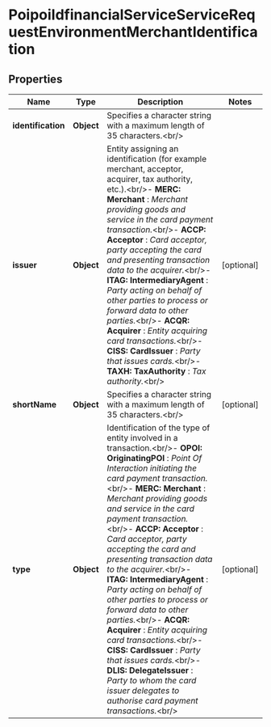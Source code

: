 # PoipoiIdfinancialServiceServiceRequestEnvironmentMerchantIdentification

## Properties
Name | Type | Description | Notes
------------ | ------------- | ------------- | -------------
**identification** | **Object** | Specifies a character string with a maximum length of 35 characters.&lt;br/&gt; | 
**issuer** | **Object** | Entity assigning an identification (for example merchant, acceptor, acquirer, tax authority, etc.).&lt;br/&gt;- **MERC: Merchant**  : *Merchant providing goods and service in the card payment transaction.*&lt;br/&gt;- **ACCP: Acceptor**  : *Card acceptor, party accepting the card and presenting transaction data to the acquirer.*&lt;br/&gt;- **ITAG: IntermediaryAgent**  : *Party acting on behalf of other parties to process or forward data to other parties.*&lt;br/&gt;- **ACQR: Acquirer**  : *Entity acquiring card transactions.*&lt;br/&gt;- **CISS: CardIssuer**  : *Party that issues cards.*&lt;br/&gt;- **TAXH: TaxAuthority**  : *Tax authority.*&lt;br/&gt; |  [optional]
**shortName** | **Object** | Specifies a character string with a maximum length of 35 characters.&lt;br/&gt; |  [optional]
**type** | **Object** | Identification of the type of entity involved in a transaction.&lt;br/&gt;- **OPOI: OriginatingPOI**  : *Point Of Interaction initiating the card payment transaction.*&lt;br/&gt;- **MERC: Merchant**  : *Merchant providing goods and service in the card payment transaction.*&lt;br/&gt;- **ACCP: Acceptor**  : *Card acceptor, party accepting the card and presenting transaction data to the acquirer.*&lt;br/&gt;- **ITAG: IntermediaryAgent**  : *Party acting on behalf of other parties to process or forward data to other parties.*&lt;br/&gt;- **ACQR: Acquirer**  : *Entity acquiring card transactions.*&lt;br/&gt;- **CISS: CardIssuer**  : *Party that issues cards.*&lt;br/&gt;- **DLIS: DelegateIssuer**  : *Party to whom the card issuer delegates to authorise card payment transactions.*&lt;br/&gt; |  [optional]
